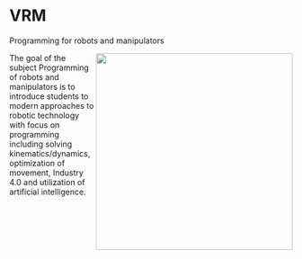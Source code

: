# VRM
Programming for robots and manipulators

<img src="https://user-images.githubusercontent.com/100509090/155875742-8b0578c6-1406-4eb7-808c-355261dba0c1.png" width="350" align="right">

The goal of the subject Programming of robots and manipulators is to introduce students to modern approaches to robotic technology with focus on programming including solving kinematics/dynamics, optimization of movement, Industry 4.0 and utilization of artificial intelligence.
